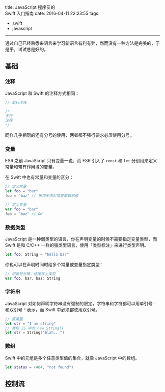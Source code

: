title: JavaScript 程序员的<br> Swift 入门指南
date: 2016-04-11 22:23:55
tags:
  - swift
  - javascript
---

通过自己已经熟悉来语言来学习新语言有利有弊，然而没有一种方法是完美的，于是乎，试试总是好的。

## 基础

### 注释

JavaScript 和 Swift 的注释方式相同：

```js
// 单行注释

/*
多行
注释
*/
```

同样几乎相同的还有分号的使用，两者都不强行要求必须使用分号。

### 变量

ES6 之前 JavaScript 只有变量一说，而 ES6 引入了 `const` 和 `let` 分别用来定义常量和带有作用域的变量。

在 Swift 中也有常量和变量的区分：

```swift
// 定义常量
let foo = "bar"
foo = "baz" // 报错无法对常量重新赋值

// 定义变量
var foo = "bar"
foo = "baz" // OK
```

### 数据类型

JavaScript 是一种弱类型的语言，你在声明变量的时候不需要指定变量类型，而 Swift 是和 C/C++ 一样的强类型语言，使用「类型标注」来进行类型声明。

```swift
let foo: String = "hello bar"
```

你也可以在声明时同时给多个常量或变量指定类型：

```swift
// 用逗号分隔，结尾写上类型
var foo, bar, baz: String
```

### 字符串

JavaScript 对如何声明字符串没有强制的限定，字符串和字符都可以用单引号 `'` 和双引号 `"` 表示，而 Swift 中必须都使用双引号。

```swift
// 直接量
let str = "I am string"
// 类似 JS 中的 new String()
let str = String("blah...")
```

### 数组

Swift 中的元组是多个任意类型值的集合，就像 JavaScript 中的数组。

```swift
let status = (404, "not found")
```

## 控制流
